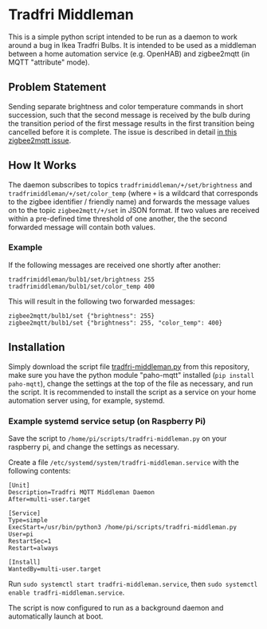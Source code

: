# Tradfri Middleman
This is a simple python script intended to be run as a daemon to work around a bug in Ikea Tradfri Bulbs. It is
intended to be used as a middleman between a home automation service (e.g. OpenHAB) and zigbee2mqtt (in MQTT
"attribute" mode).

## Problem Statement
Sending separate brightness and color temperature commands in short succession, such that the second message
is received by the bulb during the transition period of the first message results in the first transition
being cancelled before it is complete. The issue is described in detail
[in this zigbee2mqtt issue](https://github.com/Koenkk/zigbee2mqtt/issues/1810).

## How It Works
The daemon subscribes to topics ``tradfrimiddleman/+/set/brightness`` and ``tradfrimiddleman/+/set/color_temp`` (where ``+``
is a wildcard that corresponds to the zigbee identifier / friendly name) and forwards the message values on to the topic
``zigbee2mqtt/+/set`` in JSON format. If two values are received within a pre-defined time threshold of one another, the
the second forwarded message will contain both values.

### Example
If the following messages are received one shortly after another:
```
tradfrimiddleman/bulb1/set/brightness 255
tradfrimiddleman/bulb1/set/color_temp 400
```
This will result in the following two forwarded messages:
```
zigbee2mqtt/bulb1/set {"brightness": 255}
zigbee2mqtt/bulb1/set {"brightness": 255, "color_temp": 400}
```

## Installation
Simply download the script file [tradfri-middleman.py](tradfri-middleman.py) from this repository, make sure you have
the python module "paho-mqtt" installed (``pip install paho-mqtt``), change the settings at the top of the file as
necessary, and run the script. It is recommended to install the script as a service on your home automation server
using, for example, systemd.

### Example systemd service setup (on Raspberry Pi)
Save the script to ``/home/pi/scripts/tradfri-middleman.py`` on your raspberry pi, and change the settings as necessary.

Create a file ``/etc/systemd/system/tradfri-middleman.service`` with the following contents:
```
[Unit]
Description=Tradfri MQTT Middleman Daemon
After=multi-user.target

[Service]
Type=simple
ExecStart=/usr/bin/python3 /home/pi/scripts/tradfri-middleman.py
User=pi
RestartSec=1
Restart=always

[Install]
WantedBy=multi-user.target
```

Run ``sudo systemctl start tradfri-middleman.service``, then ``sudo systemctl enable tradfri-middleman.service``.

The script is now configured to run as a background daemon and automatically launch at boot.